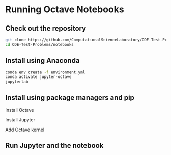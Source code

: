 # Running Octave Notebooks

## Check out the repository 

```bash 
git clone https://github.com/ComputationalScienceLaboratory/ODE-Test-Problems.git
cd ODE-Test-Problems/notebooks
```

## Install using Anaconda

```bash 
conda env create -f environment.yml
conda activate jupyter-octave
jupyterlab 
```

## Install using package managers and pip 

Install Octave

Install Jupyter 

Add Octave kernel 

## Run Jupyter and the notebook


